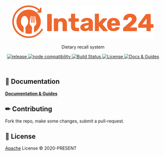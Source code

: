 <p align='center'>
    <img src='./packages/common/src/theme/assets/logo-primary.svg' alt="Intake24">
    <br>
    <br>
    Dietary recall system
</p>
<p align='center'>
    <a href="https://github.com/MRC-Epid-it24/intake24/releases">
        <img src="https://img.shields.io/github/package-json/version/MRC-Epid-it24/intake24/master?label=release&color=EE672D" alt="release">
    </a>
    <a href="https://nodejs.org/en/about/releases">
        <img src="https://img.shields.io/badge/node-%3E%3D%2016-success" alt="node compatibility">
    </a>
    <a href='https://github.com/MRC-Epid-it24/intake24/actions' target="__blank">
        <img src='https://github.com/MRC-Epid-it24/intake24/workflows/CI/badge.svg' alt="Build Status">
    </a>
    <a href="https://github.com/MRC-Epid-it24/intake24/blob/master/LICENSE" target="__blank">
        <img src="https://img.shields.io/github/license/MRC-Epid-it24/intake24" alt="License">
    </a>
    <a href="https://docs.intake24.org" target="__blank">
        <img src="https://img.shields.io/static/v1?label=web&message=Docs%20%26%20Guides&color=EE672D" alt="Docs & Guides">
    </a>
</p>
<br/>

## 📖 Documentation

[**Documentation & Guides**](https://docs.intake24.org)

## ✏ Contributing

Fork the repo, make some changes, submit a pull-request.

## 📄 License

[Apache](./LICENSE) License © 2020-PRESENT
